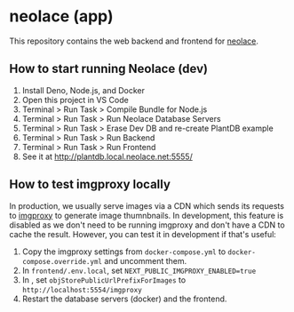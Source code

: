 # neolace (app)

This repository contains the web backend and frontend for [neolace](https://neolace.com).


## How to start running Neolace (dev)

1. Install Deno, Node.js, and Docker
1. Open this project in VS Code
1. Terminal > Run Task > Compile Bundle for Node.js
1. Terminal > Run Task > Run Neolace Database Servers
1. Terminal > Run Task > Erase Dev DB and re-create PlantDB example
1. Terminal > Run Task > Run Backend
1. Terminal > Run Task > Run Frontend
1. See it at http://plantdb.local.neolace.net:5555/

## How to test imgproxy locally

In production, we usually serve images via a CDN which sends its requests to
[imgproxy](https://imgproxy.net/) to generate image thumnbnails. In development,
this feature is disabled as we don't need to be running imgproxy and don't have
a CDN to cache the result. However, you can test it in development if that's
useful:

1. Copy the imgproxy settings from `docker-compose.yml` to `docker-compose.override.yml` and uncomment them.
1. In `frontend/.env.local`, set `NEXT_PUBLIC_IMGPROXY_ENABLED=true`
1. In , set `objStorePublicUrlPrefixForImages` to `http://localhost:5554/imgproxy`
1. Restart the database servers (docker) and the frontend.
